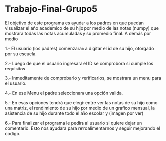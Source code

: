 # Trabajo-Final-Grupo5
El objetivo de este programa es ayudar a los padres en que puedan visualizar el año academico de su hijo por medio de las notas (numpy) que mostrara todas las notas acumuladas y su promedio final. A demás por medio 


1.- El usuario (los padres) comenzaran a digitar el id de su hijo, otorgado por su escuela.

2.- Luego de que el usuario ingresara el ID se comprobora si cumple los requisitos. 

3.- Inmeditamente de comprobarlo y verificarlos, se mostrara un menu para el usuario.

4.- En ese Menu el padre seleccionara una opción valida.

5.- En esas opciones tendrá que elegir entre ver las notas de su hijo como una matriz,
    el rendimiento de su hijo por medio de un grafico mensual, la asistencia de su hijo durante todo el año escolar y (imagen por ver)

6.- Para finalizar el programa le pedira al usuario si quiere dejar un comentario. Esto nos ayudara para retroalimentarnos y seguir mejorando el codigo.

